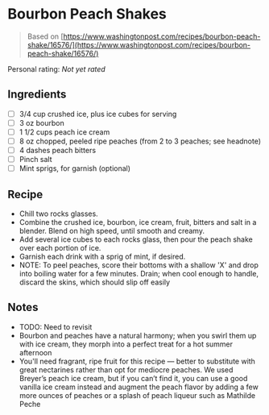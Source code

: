 <!-- Needs Manual Review -->

# Bourbon Peach Shakes

> Based on [https://www.washingtonpost.com/recipes/bourbon-peach-shake/16576/](https://www.washingtonpost.com/recipes/bourbon-peach-shake/16576/)

<!-- rating=0; (User can specify rating on scale of 1-5) -->
<!-- AUTO-UserRating -->
Personal rating: *Not yet rated*
<!-- /AUTO-UserRating -->

<!-- name_image=None; (User can specify image name) -->
<!-- AUTO-Image -->
<!-- TODO: Capture image -->
<!-- /AUTO-Image -->

## Ingredients

* [ ] 3/4 cup crushed ice, plus ice cubes for serving
* [ ] 3 oz bourbon
* [ ] 1 1/2 cups peach ice cream
* [ ] 8 oz chopped, peeled ripe peaches (from 2 to 3 peaches; see headnote)
* [ ] 4 dashes peach bitters
* [ ] Pinch salt
* [ ] Mint sprigs, for garnish (optional)

## Recipe

* Chill two rocks glasses.
* Combine the crushed ice, bourbon, ice cream, fruit, bitters and salt in a blender. Blend on high speed, until smooth and creamy.
* Add several ice cubes to each rocks glass, then pour the peach shake over each portion of ice.
* Garnish each drink with a sprig of mint, if desired.
* NOTE: To peel peaches, score their bottoms with a shallow 'X' and drop into boiling water for a few minutes. Drain; when cool enough to handle, discard the skins, which should slip off easily

## Notes

* TODO: Need to revisit
* Bourbon and peaches have a natural harmony; when you swirl them up with ice cream, they morph into a perfect treat for a hot summer afternoon
* You'll need fragrant, ripe fruit for this recipe — better to substitute with great nectarines rather than opt for mediocre peaches. We used Breyer’s peach ice cream, but if you can’t find it, you can use a good vanilla ice cream instead and augment the peach flavor by adding a few more ounces of peaches or a splash of peach liqueur such as Mathilde Peche
